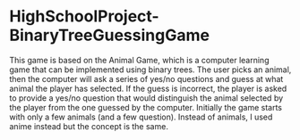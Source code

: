 # HighSchoolProject-BinaryTreeGuessingGame
This game is based on the Animal Game, which is a computer learning game that can be implemented using binary trees. The user picks an animal, then the computer will ask a series of yes/no questions and guess at what animal the player has selected. If the guess is incorrect, the player is asked to provide a yes/no question that would distinguish the animal selected by the player from the one guessed by the computer. Initially the game starts with only a few animals (and a few question).  Instead of animals, I used anime instead but the concept is the same.  
